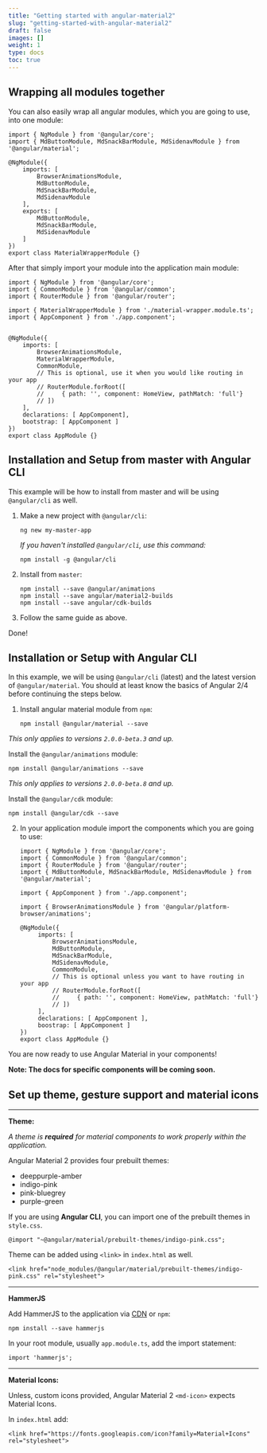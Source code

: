 ```yaml
---
title: "Getting started with angular-material2"
slug: "getting-started-with-angular-material2"
draft: false
images: []
weight: 1
type: docs
toc: true
---
```


## Wrapping all modules together
You can also easily wrap all angular modules, which you are going to use, into one module:
    
<!-- language: lang-ts -->

    import { NgModule } from '@angular/core';
    import { MdButtonModule, MdSnackBarModule, MdSidenavModule } from '@angular/material';
     
    @NgModule({
        imports: [
            BrowserAnimationsModule,
            MdButtonModule,
            MdSnackBarModule,
            MdSidenavModule
        ],
        exports: [
            MdButtonModule,
            MdSnackBarModule,
            MdSidenavModule
        ]
    })
    export class MaterialWrapperModule {}


After that simply import your module into the application main module:

<!-- language: lang-ts -->

    import { NgModule } from '@angular/core';
    import { CommonModule } from '@angular/common';
    import { RouterModule } from '@angular/router';
    
    import { MaterialWrapperModule } from './material-wrapper.module.ts';
    import { AppComponent } from './app.component';
    
    
    @NgModule({
        imports: [
            BrowserAnimationsModule, 
            MaterialWrapperModule,
            CommonModule,
            // This is optional, use it when you would like routing in your app
            // RouterModule.forRoot([
            //     { path: '', component: HomeView, pathMatch: 'full'}
            // ])
        ],
        declarations: [ AppComponent],
        bootstrap: [ AppComponent ]
    })
    export class AppModule {}

## Installation and Setup from master with Angular CLI
This example will be how to install from master and will be using `@angular/cli` as well.

1. Make a new project with `@angular/cli`:

   <!-- language: lang-bash -->
       ng new my-master-app

   _If you haven't installed `@angular/cli`, use this command:_

   <!-- language: lang-bash -->
       npm install -g @angular/cli
2. Install from `master`:
   <!-- language: lang-bash -->
       npm install --save @angular/animations
       npm install --save angular/material2-builds
       npm install --save angular/cdk-builds
3. Follow the same guide as above.

Done!

## Installation or Setup with Angular CLI
In this example, we will be using `@angular/cli` (latest) and the latest version of `@angular/material`. You should at least know the basics of Angular 2/4 before continuing the steps below.

1. Install angular material module from `npm`:

   <!-- language: lang-bash -->
       npm install @angular/material --save

<!-- if version [gte 2.0.0-beta.3] -->
_This only applies to versions `2.0.0-beta.3` and up._

Install the `@angular/animations` module:

<!-- language: lang-bash -->
    
    npm install @angular/animations --save
<!-- end version if -->
<!-- if version [gte 2.0.0-beta.8] -->
_This only applies to versions `2.0.0-beta.8` and up._

Install the `@angular/cdk` module:

<!-- language: lang-bash -->

    npm install @angular/cdk --save

<!-- end version if -->
2. In your application module import the components which you are going to use:
    
    <!-- language: lang-ts -->
       import { NgModule } from '@angular/core';
       import { CommonModule } from '@angular/common';
       import { RouterModule } from '@angular/router';
       import { MdButtonModule, MdSnackBarModule, MdSidenavModule } from '@angular/material';
    
       import { AppComponent } from './app.component';
    
       import { BrowserAnimationsModule } from '@angular/platform-browser/animations';
    
       @NgModule({
            imports: [
                BrowserAnimationsModule,
                MdButtonModule,
                MdSnackBarModule,
                MdSidenavModule,
                CommonModule,
                // This is optional unless you want to have routing in your app
                // RouterModule.forRoot([
                //     { path: '', component: HomeView, pathMatch: 'full'}
                // ])
            ],
            declarations: [ AppComponent ],
            boostrap: [ AppComponent ]
       })
       export class AppModule {}


You are now ready to use Angular Material in your components!

**Note: The docs for specific components will be coming soon.**

## Set up theme, gesture support and material icons
----------
**Theme:**

*A theme is **required** for material components to work properly within the application.* 

Angular Material 2 provides four prebuilt themes:

- deeppurple-amber
- indigo-pink
- pink-bluegrey
- purple-green

If you are using **Angular CLI**, you can import one of the prebuilt themes in `style.css`.

    @import "~@angular/material/prebuilt-themes/indigo-pink.css";

Theme can be added using `<link>` in `index.html` as well.

    <link href="node_modules/@angular/material/prebuilt-themes/indigo-pink.css" rel="stylesheet">



----------
**HammerJS**

Add HammerJS to the application via [CDN][2] or `npm`:

    npm install --save hammerjs

In your root module, usually `app.module.ts`, add the import statement:

    import 'hammerjs';

----------
**Material Icons:**

Unless, custom icons provided, Angular Material 2 `<md-icon>` expects Material Icons.

In `index.html` add:

    <link href="https://fonts.googleapis.com/icon?family=Material+Icons" rel="stylesheet">


  [1]: https://material.angular.io/guide/theming
  [2]: https://developers.google.com/speed/libraries/#hammerjs

